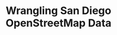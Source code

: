 ---
layout: default
img: sandiego.tiff
category: Portfolio
title: Wrangling San Diego OpenStreetMap Data
description: |
  <p class="lead">Data analysis is great, but it usually takes some work to get real data into a format that actually be analyzed. This project involved applying data munging (or wrangling/cleaning) techniques on <a target="_blank" href="http://osm.org/go/TPTKToK">OpenStreetMap</a> data for an area of our choice. These techniques included assessing the quality of the data for validity, accuracy, completeness, consistency and uniformity, and then correcting the issues identified in the data. Finally, all of the cleaned data was imported into MongoDB and then queried to gain insights about the area. If you've always wondered what the most popular fast food restaurant in San Diego is, read on!<br><br>You can <a target="_blank" href="http://broadwater.io/sd-datawrangling-project">read my analysis here</a>, or check out the <a target="_blank" href="http://broadwater.io/sd-datawrangling-project">code used</a> to produce it if that's more your thing. This project was completed as part of the <a target="_blank" href="https://www.udacity.com/course/nd002">Udacity Data Analyst Nanodegree</a>.<br><br> Skills used: Python, MongoDB, XML, ElementTree, JSON</p>

---